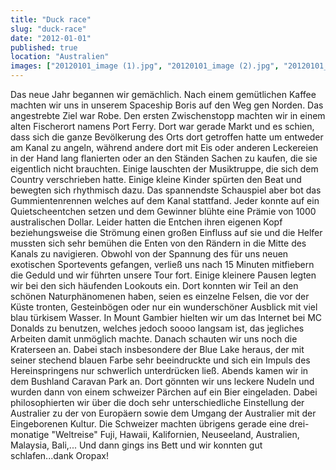 ```yaml
---
title: "Duck race"
slug: "duck-race"
date: "2012-01-01"
published: true
location: "Australien"
images: ["20120101_image (1).jpg", "20120101_image (2).jpg", "20120101_image (3).jpg"]
---
```


Das neue Jahr begannen wir gemächlich. Nach einem gemütlichen Kaffee machten wir uns in unserem Spaceship Boris auf den Weg gen Norden. Das angestrebte Ziel war Robe. Den ersten Zwischenstopp machten wir in einem alten Fischerort namens Port Ferry. Dort war gerade Markt und es schien, dass sich die ganze Bevölkerung des Orts dort getroffen hatte um entweder am Kanal zu angeln, während andere dort mit Eis oder anderen Leckereien in der Hand lang flanierten oder an den Ständen Sachen zu kaufen, die sie eigentlich nicht brauchten. Einige lauschten der Musiktruppe, die sich dem Country verschrieben hatte. Einige kleine Kinder spürten den Beat und bewegten sich rhythmisch dazu. Das spannendste Schauspiel aber bot das Gummientenrennen welches auf dem Kanal stattfand. Jeder konnte auf ein Quietscheentchen setzen und dem Gewinner blühte eine Prämie von 1000 australischen Dollar. Leider hatten die Entchen ihren eigenen Kopf beziehungsweise die Strömung einen großen Einfluss auf sie und die Helfer mussten sich sehr bemühen die Enten von den Rändern in die Mitte des Kanals zu navigieren. Obwohl von der Spannung des für uns neuen exotischen Sportevents gefangen, verließ uns nach 15 Minuten mitfiebern die Geduld und wir führten unsere Tour fort.
Einige kleinere Pausen legten wir bei den sich häufenden Lookouts ein. Dort konnten wir Teil an den schönen Naturphänomenen haben, seien es einzelne Felsen, die vor der Küste tronten, Gesteinbögen oder nur ein wunderschöner Ausblick mit viel blau türkisem Wasser.
In Mount Gambier hielten wir um das Internet bei MC Donalds zu benutzen, welches jedoch soooo langsam ist, das jegliches Arbeiten damit unmöglich machte. Danach schauten wir uns noch die Kraterseen an. Dabei stach insbesondere der Blue Lake heraus, der mit seiner stechend blauen Farbe sehr beeindruckte und sich ein Impuls des Hereinspringens nur schwerlich unterdrücken ließ.
Abends kamen wir in dem Bushland Caravan Park an. Dort gönnten wir uns leckere Nudeln und wurden dann von einem schweizer Pärchen auf ein Bier eingeladen. Dabei philosophierten wir über die doch sehr unterschiedliche Einstellung der Australier zu der von Europäern sowie dem Umgang der Australier mit der Eingeborenen Kultur. Die Schweizer machten übrigens gerade eine drei-monatige "Weltreise" Fuji, Hawaii, Kalifornien, Neuseeland, Australien, Malaysia, Bali,...
Und dann gings ins Bett und wir konnten gut schlafen...dank Oropax!